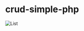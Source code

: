 # crud-simple-php
![List](https://github.com/cpp981/crud-simple-php/assets/79980988/4ec7d59c-60b2-420d-ae55-76c5fc383bcc)
